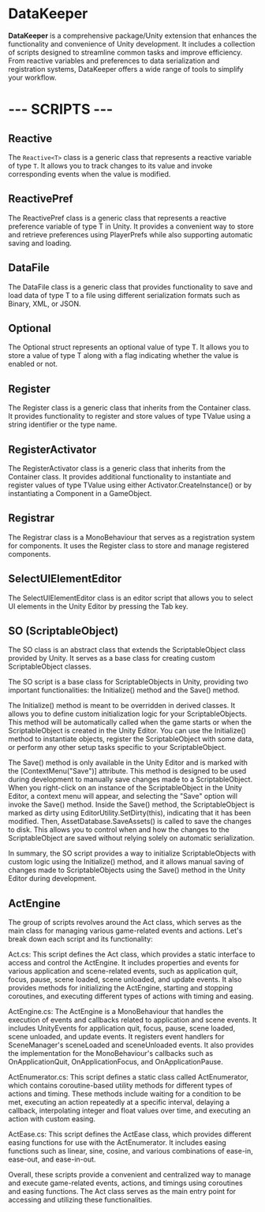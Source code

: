 # DataKeeper

**DataKeeper** is a comprehensive package/Unity extension that enhances the functionality and convenience of Unity development. It includes a collection of scripts designed to streamline common tasks and improve efficiency. From reactive variables and preferences to data serialization and registration systems, DataKeeper offers a wide range of tools to simplify your workflow.



# --- SCRIPTS ---

## Reactive<T>

The `Reactive<T>` class is a generic class that represents a reactive variable of type `T`. It allows you to track changes to its value and invoke corresponding events when the value is modified.

## ReactivePref<T>

The ReactivePref<T> class is a generic class that represents a reactive preference variable of type T in Unity. It provides a convenient way to store and retrieve preferences using PlayerPrefs while also supporting automatic saving and loading.

## DataFile<T>

The DataFile<T> class is a generic class that provides functionality to save and load data of type T to a file using different serialization formats such as Binary, XML, or JSON.

## Optional<T>

The Optional<T> struct represents an optional value of type T. It allows you to store a value of type T along with a flag indicating whether the value is enabled or not.

## Register<TValue>
The Register<TValue> class is a generic class that inherits from the Container<TValue> class. It provides functionality to register and store values of type TValue using a string identifier or the type name.

## RegisterActivator<TValue>
The RegisterActivator<TValue> class is a generic class that inherits from the Container<TValue> class. It provides additional functionality to instantiate and register values of type TValue using either Activator.CreateInstance<T>() or by instantiating a Component in a GameObject.

## Registrar
The Registrar class is a MonoBehaviour that serves as a registration system for components. It uses the Register<Component> class to store and manage registered components.

## SelectUIElementEditor
The SelectUIElementEditor class is an editor script that allows you to select UI elements in the Unity Editor by pressing the Tab key.

## SO (ScriptableObject)
The SO class is an abstract class that extends the ScriptableObject class provided by Unity. It serves as a base class for creating custom ScriptableObject classes.

The SO script is a base class for ScriptableObjects in Unity, providing two important functionalities: the Initialize() method and the Save() method.

The Initialize() method is meant to be overridden in derived classes. It allows you to define custom initialization logic for your ScriptableObjects. This method will be automatically called when the game starts or when the ScriptableObject is created in the Unity Editor. You can use the Initialize() method to instantiate objects, register the ScriptableObject with some data, or perform any other setup tasks specific to your ScriptableObject.

The Save() method is only available in the Unity Editor and is marked with the [ContextMenu("Save")] attribute. This method is designed to be used during development to manually save changes made to a ScriptableObject. When you right-click on an instance of the ScriptableObject in the Unity Editor, a context menu will appear, and selecting the "Save" option will invoke the Save() method. Inside the Save() method, the ScriptableObject is marked as dirty using EditorUtility.SetDirty(this), indicating that it has been modified. Then, AssetDatabase.SaveAssets() is called to save the changes to disk. This allows you to control when and how the changes to the ScriptableObject are saved without relying solely on automatic serialization.

In summary, the SO script provides a way to initialize ScriptableObjects with custom logic using the Initialize() method, and it allows manual saving of changes made to ScriptableObjects using the Save() method in the Unity Editor during development.


## ActEngine

The group of scripts revolves around the Act class, which serves as the main class for managing various game-related events and actions. Let's break down each script and its functionality:

Act.cs: This script defines the Act class, which provides a static interface to access and control the ActEngine. It includes properties and events for various application and scene-related events, such as application quit, focus, pause, scene loaded, scene unloaded, and update events. It also provides methods for initializing the ActEngine, starting and stopping coroutines, and executing different types of actions with timing and easing.

ActEngine.cs: The ActEngine is a MonoBehaviour that handles the execution of events and callbacks related to application and scene events. It includes UnityEvents for application quit, focus, pause, scene loaded, scene unloaded, and update events. It registers event handlers for SceneManager's sceneLoaded and sceneUnloaded events. It also provides the implementation for the MonoBehaviour's callbacks such as OnApplicationQuit, OnApplicationFocus, and OnApplicationPause.

ActEnumerator.cs: This script defines a static class called ActEnumerator, which contains coroutine-based utility methods for different types of actions and timing. These methods include waiting for a condition to be met, executing an action repeatedly at a specific interval, delaying a callback, interpolating integer and float values over time, and executing an action with custom easing.

ActEase.cs: This script defines the ActEase class, which provides different easing functions for use with the ActEnumerator. It includes easing functions such as linear, sine, cosine, and various combinations of ease-in, ease-out, and ease-in-out.

Overall, these scripts provide a convenient and centralized way to manage and execute game-related events, actions, and timings using coroutines and easing functions. The Act class serves as the main entry point for accessing and utilizing these functionalities.


